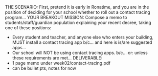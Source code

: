 THE SCENARIO:
First, pretend it is early in Ronatime, and you are in the position of deciding for your school whether to roll out a contact tracing program...
YOUR BREAKOUT MISSION:
Compose a memo to students/staff/guardian population explaining your recent decree, taking one of these positions:
- Every student and teacher, and anyone else who enters your building, MUST install a contact tracing app
  b/c...
  and here is is/are suggested apps...
- Our school will NOT be using contact tracing apps.
  b/c...
  or: unless these requirements are met...
DELIVERABLE:
- 1 page memo under week02/contact-tracing.pdf
- can be bullet pts, notes for now
